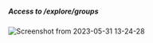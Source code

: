 #####  Access to /explore/groups
![Screenshot from 2023-05-31 13-24-28](https://github.com/Sameer484/methodology/assets/110039044/1e93e6d6-ab1c-490c-8c27-848135014f23)
